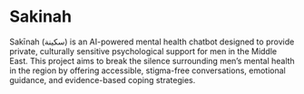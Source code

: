# Sakinah
Sakīnah (سكينة) is an AI-powered mental health chatbot designed to provide private, culturally sensitive psychological support for men in the Middle East. This project aims to break the silence surrounding men’s mental health in the region by offering accessible, stigma-free conversations, emotional guidance, and evidence-based coping strategies.
